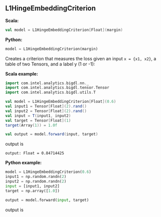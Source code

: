 ## L1HingeEmbeddingCriterion ##

**Scala:**
```scala
val model = L1HingeEmbeddingCriterion[Float](margin)
```
**Python:**
```python
model = L1HingeEmbeddingCriterion(margin)
```

Creates a criterion that measures the loss given an input ``` x = {x1, x2} ```,
a table of two Tensors, and a label y (1 or -1):

**Scala example:**
```scala
import com.intel.analytics.bigdl.nn._
import com.intel.analytics.bigdl.tensor.Tensor
import com.intel.analytics.bigdl.utils.T

val model = L1HingeEmbeddingCriterion[Float](0.6)
val input1 = Tensor[Float](2).rand()
val input2 = Tensor[Float](2).rand()
val input = T(input1, input2)
val target = Tensor[Float](1)
target(Array(1)) = 1.0f

val output = model.forward(input, target)
```
output is
```
output: Float = 0.84714425
```

**Python example:**
```python
model = L1HingeEmbeddingCriterion(0.6)
input1 = np.random.randn(2)
input2 = np.random.randn(2)
input = [input1, input2]
target = np.array([1.0])

output = model.forward(input, target)
```
output is
```

```
